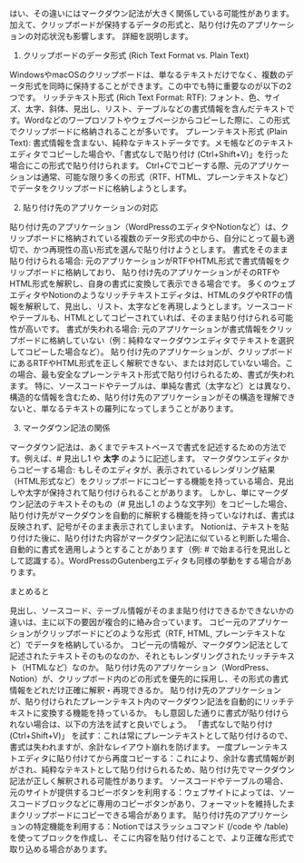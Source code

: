 はい、その違いにはマークダウン記法が大きく関係している可能性があります。加えて、クリップボードが保持するデータの形式と、貼り付け先のアプリケーションの対応状況も影響します。
詳細を説明します。

1. クリップボードのデータ形式 (Rich Text Format vs. Plain Text)

WindowsやmacOSのクリップボードは、単なるテキストだけでなく、複数のデータ形式を同時に保持することができます。この中でも特に重要なのが以下の2つです。
リッチテキスト形式 (Rich Text Format: RTF): フォント、色、サイズ、太字、斜体、見出し、リスト、テーブルなどの書式情報を含んだテキストです。Wordなどのワープロソフトやウェブページからコピーした際に、この形式でクリップボードに格納されることが多いです。
プレーンテキスト形式 (Plain Text): 書式情報を含まない、純粋なテキストデータです。メモ帳などのテキストエディタでコピーした場合や、「書式なしで貼り付け (Ctrl+Shift+V)」を行った場合にこの形式で貼り付けられます。
Ctrl+Cでコピーする際、元のアプリケーションは通常、可能な限り多くの形式（RTF、HTML、プレーンテキストなど）でデータをクリップボードに格納しようとします。

2. 貼り付け先のアプリケーションの対応

貼り付け先のアプリケーション（WordPressのエディタやNotionなど）は、クリップボードに格納されている複数のデータ形式の中から、自分にとって最も適切で、かつ再現性の高い形式を選んで貼り付けようとします。
書式をそのまま貼り付けられる場合:
元のアプリケーションがRTFやHTML形式で書式情報をクリップボードに格納しており、
貼り付け先のアプリケーションがそのRTFやHTML形式を解釈し、自身の書式に変換して表示できる場合です。
多くのウェブエディタやNotionのようなリッチテキストエディタは、HTMLのタグやRTFの情報を解釈して、見出し、リスト、太字などを再現しようとします。ソースコードやテーブルも、HTMLとしてコピーされていれば、そのまま貼り付けられる可能性が高いです。
書式が失われる場合:
元のアプリケーションが書式情報をクリップボードに格納していない（例：純粋なマークダウンエディタでテキストを選択してコピーした場合など）。
貼り付け先のアプリケーションが、クリップボードにあるRTFやHTML形式を正しく解釈できない、または対応していない場合。この場合、最も安全なプレーンテキスト形式で貼り付けられるため、書式が失われます。
特に、ソースコードやテーブルは、単純な書式（太字など）とは異なり、構造的な情報を含むため、貼り付け先のアプリケーションがその構造を理解できないと、単なるテキストの羅列になってしまうことがあります。

3. マークダウン記法の関係

マークダウン記法は、あくまでテキストベースで書式を記述するための方法です。例えば、# 見出し1 や **太字** のように記述します。
マークダウンエディタからコピーする場合:
もしそのエディタが、表示されているレンダリング結果（HTML形式など）をクリップボードにコピーする機能を持っている場合、見出しや太字が保持されて貼り付けられることがあります。
しかし、単にマークダウン記法のテキストそのもの（# 見出し1 のような文字列）をコピーした場合、貼り付け先がマークダウンを自動的に解釈する機能を持っていなければ、書式は反映されず、記号がそのまま表示されてしまいます。
Notionは、テキストを貼り付けた後に、貼り付けた内容がマークダウン記法に似ていると判断した場合、自動的に書式を適用しようとすることがあります（例: # で始まる行を見出しとして認識する）。WordPressのGutenbergエディタも同様の挙動をする場合があります。

まとめると

見出し、ソースコード、テーブル情報がそのまま貼り付けできるかできないかの違いは、主に以下の要因が複合的に絡み合っています。
コピー元のアプリケーションがクリップボードにどのような形式（RTF, HTML, プレーンテキストなど）でデータを格納しているか。
コピー元の情報が、マークダウン記法として記述されたテキストそのものなのか、それともレンダリングされたリッチテキスト（HTMLなど）なのか。
貼り付け先のアプリケーション（WordPress、Notion）が、クリップボード内のどの形式を優先的に採用し、その形式の書式情報をどれだけ正確に解釈・再現できるか。
貼り付け先のアプリケーションが、貼り付けられたプレーンテキスト内のマークダウン記法を自動的にリッチテキストに変換する機能を持っているか。
もし意図した通りに書式が貼り付けられない場合は、以下の方法を試すと良いでしょう。
「書式なしで貼り付け (Ctrl+Shift+V)」 を試す：これは常にプレーンテキストとして貼り付けるので、書式は失われますが、余計なレイアウト崩れを防げます。
一度プレーンテキストエディタに貼り付けてから再度コピーする：これにより、余計な書式情報が剥がされ、純粋なテキストとして貼り付けられるため、貼り付け先でマークダウン記法が正しく解釈される可能性があります。
ソースコードやテーブルの場合、元のサイトが提供するコピーボタンを利用する：ウェブサイトによっては、ソースコードブロックなどに専用のコピーボタンがあり、フォーマットを維持したままクリップボードにコピーできる場合があります。
貼り付け先のアプリケーションの特定機能を利用する：Notionではスラッシュコマンド (/code や /table) を使ってブロックを作成し、そこに内容を貼り付けることで、より正確な形式で取り込める場合があります。
